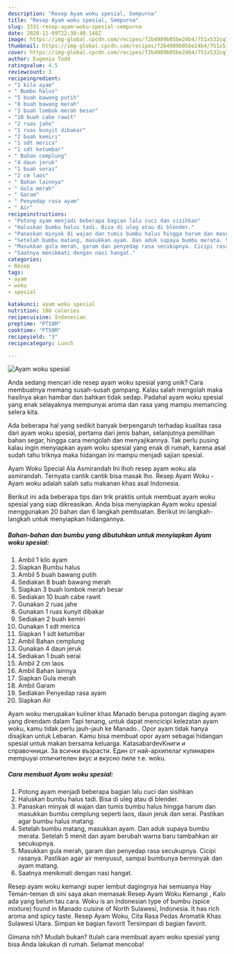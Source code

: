 ```yaml
---
description: "Resep Ayam woku spesial, Sempurna"
title: "Resep Ayam woku spesial, Sempurna"
slug: 3331-resep-ayam-woku-spesial-sempurna
date: 2020-11-09T22:38:40.148Z
image: https://img-global.cpcdn.com/recipes/f2b4989b05be24b4/751x532cq70/ayam-woku-spesial-foto-resep-utama.jpg
thumbnail: https://img-global.cpcdn.com/recipes/f2b4989b05be24b4/751x532cq70/ayam-woku-spesial-foto-resep-utama.jpg
cover: https://img-global.cpcdn.com/recipes/f2b4989b05be24b4/751x532cq70/ayam-woku-spesial-foto-resep-utama.jpg
author: Eugenia Todd
ratingvalue: 4.5
reviewcount: 3
recipeingredient:
- "1 kilo ayam"
- " Bumbu halus"
- "5 buah bawang putih"
- "8 buah bawang merah"
- "3 buah lombok merah besar"
- "10 buah cabe rawit"
- "2 ruas jahe"
- "1 ruas kunyit dibakar"
- "2 buah kemiri"
- "1 sdt merica"
- "1 sdt ketumbar"
- " Bahan cemplung"
- "4 daun jeruk"
- "1 buah serai"
- "2 cm laos"
- " Bahan lainnya"
- " Gula merah"
- " Garam"
- " Penyedap rasa ayam"
- " Air"
recipeinstructions:
- "Potong ayam menjadi beberapa bagian lalu cuci dan sisihkan"
- "Haluskan bumbu halus tadi. Bisa di uleg atau di blender."
- "Panaskan minyak di wajan dan tumis bumbu halus hingga harum dan masukkan bumbu cemplung seperti laos, daun jeruk dan serai. Pastikan agar bumbu halus matang."
- "Setelah bumbu matang, masukkan ayam. Dan aduk supaya bumbu merata. Setelah 5 menit dan ayam berubah warna baru tambahkan air secukupnya."
- "Masukkan gula merah, garam dan penyedap rasa secukupnya. Cicipi rasanya. Pastikan agar air menyusut, sampai bumbunya berminyak dan ayam matang."
- "Saatnya menikmati dengan nasi hangat."
categories:
- Resep
tags:
- ayam
- woku
- spesial

katakunci: ayam woku spesial 
nutrition: 108 calories
recipecuisine: Indonesian
preptime: "PT18M"
cooktime: "PT58M"
recipeyield: "3"
recipecategory: Lunch

---
```



![Ayam woku spesial](https://img-global.cpcdn.com/recipes/f2b4989b05be24b4/751x532cq70/ayam-woku-spesial-foto-resep-utama.jpg)

Anda sedang mencari ide resep ayam woku spesial yang unik? Cara membuatnya memang susah-susah gampang. Kalau salah mengolah maka hasilnya akan hambar dan bahkan tidak sedap. Padahal ayam woku spesial yang enak selayaknya mempunyai aroma dan rasa yang mampu memancing selera kita.

Ada beberapa hal yang sedikit banyak berpengaruh terhadap kualitas rasa dari ayam woku spesial, pertama dari jenis bahan, selanjutnya pemilihan bahan segar, hingga cara mengolah dan menyajikannya. Tak perlu pusing kalau ingin menyiapkan ayam woku spesial yang enak di rumah, karena asal sudah tahu triknya maka hidangan ini mampu menjadi sajian spesial.

Ayam Woku Special Ala Asmirandah Ini lhoh resep ayam woku ala asmirandah. Ternyata cantik cantik bisa masak lho. Resep Ayam Woku - Ayam woku adalah salah satu makanan khas asal Indonesia.


Berikut ini ada beberapa tips dan trik praktis untuk membuat ayam woku spesial yang siap dikreasikan. Anda bisa menyiapkan Ayam woku spesial menggunakan 20 bahan dan 6 langkah pembuatan. Berikut ini langkah-langkah untuk menyiapkan hidangannya.

<!--inarticleads1-->

##### Bahan-bahan dan bumbu yang dibutuhkan untuk menyiapkan Ayam woku spesial:

1. Ambil 1 kilo ayam
1. Siapkan  Bumbu halus
1. Ambil 5 buah bawang putih
1. Sediakan 8 buah bawang merah
1. Siapkan 3 buah lombok merah besar
1. Sediakan 10 buah cabe rawit
1. Gunakan 2 ruas jahe
1. Gunakan 1 ruas kunyit dibakar
1. Sediakan 2 buah kemiri
1. Gunakan 1 sdt merica
1. Siapkan 1 sdt ketumbar
1. Ambil  Bahan cemplung
1. Gunakan 4 daun jeruk
1. Sediakan 1 buah serai
1. Ambil 2 cm laos
1. Ambil  Bahan lainnya
1. Siapkan  Gula merah
1. Ambil  Garam
1. Sediakan  Penyedap rasa ayam
1. Siapkan  Air


Ayam woku merupakan kuliner khas Manado berupa potongan daging ayam yang direndam dalam Tapi tenang, untuk dapat mencicipi kelezatan ayam woku, kamu tidak perlu jauh-jauh ke Manado.. Opor ayam tidak hanya disajikan untuk Lebaran. Kamu bisa membuat opor ayam sebagai hidangan spesial untuk makan bersama keluarga. KatasabardevКниги и справочници. За всички възрасти. Един от най-архипелаг кулинарен mempuyai отличителен вкус и вкусно пиле т.е. woku. 

<!--inarticleads2-->

##### Cara membuat Ayam woku spesial:

1. Potong ayam menjadi beberapa bagian lalu cuci dan sisihkan
1. Haluskan bumbu halus tadi. Bisa di uleg atau di blender.
1. Panaskan minyak di wajan dan tumis bumbu halus hingga harum dan masukkan bumbu cemplung seperti laos, daun jeruk dan serai. Pastikan agar bumbu halus matang.
1. Setelah bumbu matang, masukkan ayam. Dan aduk supaya bumbu merata. Setelah 5 menit dan ayam berubah warna baru tambahkan air secukupnya.
1. Masukkan gula merah, garam dan penyedap rasa secukupnya. Cicipi rasanya. Pastikan agar air menyusut, sampai bumbunya berminyak dan ayam matang.
1. Saatnya menikmati dengan nasi hangat.


Resep ayam woku kemangi super lembut dagingnya hai semuanya Hay Teman-teman di sini saya akan memasak Resep Ayam Woku Kemangi , Kalo ada yang belum tau cara. Woku is an Indonesian type of bumbu (spice mixture) found in Manado cuisine of North Sulawesi, Indonesia. It has rich aroma and spicy taste. Resep Ayam Woku, Cita Rasa Pedas Aromatik Khas Sulawesi Utara. Simpan ke bagian favorit Tersimpan di bagian favorit. 

Gimana nih? Mudah bukan? Itulah cara membuat ayam woku spesial yang bisa Anda lakukan di rumah. Selamat mencoba!
